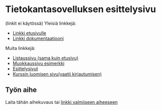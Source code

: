 # Tietokantasovelluksen esittelysivu
(linkit ei käytössä)
Yleisiä linkkejä:

* [Linkki etusivulle](http://palchyk.users.cs.helsinki.fi/tsoha/)
* [Linkki dokumentaatiooni](https://github.com/palchyk/Tsoha-Bootstrap/blob/master/doc/dokumentaatio.pdf)


Muita linkkejä:

* [Listaussivu (sama kuin etusivu)](http://palchyk.users.cs.helsinki.fi/tsoha/)
* [Muokkaussivu esimerkki](http://palchyk.users.cs.helsinki.fi/tsoha/course/73/edit)
* [Esittelysivut](http://palchyk.users.cs.helsinki.fi/tsoha/course/73)
* [Kurssin luomisen sivu(vaatii kirjautumisen)](http://palchyk.users.cs.helsinki.fi/tsoha/course/new)

## Työn aihe

Laita tähän aihekuvaus tai [linkki valmiiseen aiheeseen](http://advancedkittenry.github.io/suunnittelu_ja_tyoymparisto/aiheet/Kurssitarjonta_ja_kurssipaikan_varaus.html) 
